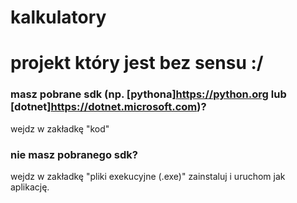 # kalkulatory
# projekt który jest bez sensu :/

### masz pobrane sdk (np. [pythona]<https://python.org> lub [dotnet]<https://dotnet.microsoft.com>)?
wejdz w zakładkę "kod"

### nie masz pobranego sdk?
wejdz w zakładkę "pliki exekucyjne (.exe)"
zainstaluj i uruchom jak aplikację.
